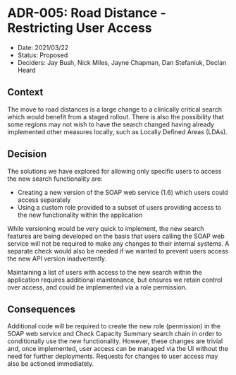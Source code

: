# ADR-005: Road Distance - Restricting User Access

* Date: 2021/03/22
* Status: Proposed
* Deciders: Jay Bush, Nick Miles, Jayne Chapman, Dan Stefaniuk, Declan Heard

## Context

The move to road distances is a large change to a clinically critical search which would benefit from a staged rollout. There is also the possibility that some regions may not wish to have the search changed having already implemented other measures locally, such as Locally Defined Areas (LDAs).

## Decision

The solutions we have explored for allowing only specific users to access the new search functionality are:

* Creating a new version of the SOAP web service (1.6) which users could access separately
* Using a custom role provided to a subset of users providing access to the new functionality within the application

While versioning would be very quick to implement, the new search features are being developed on the basis that users calling the SOAP web service will not be required to make any changes to their internal systems. A separate check would also be needed if we wanted to prevent users access the new API version inadvertently.

Maintaining a list of users with access to the new search within the application requires additional maintenance, but ensures we retain control over access, and could be implemented via a role permission.

## Consequences

Additional code will be required to create the new role (permission) in the SOAP web service and Check Capacity Summary search chain in order to conditionally use the new functionality. However, these changes are trivial and, once implemented, user access can be managed via the UI without the need for further deployments. Requests for changes to user access may also be actioned immediately.
